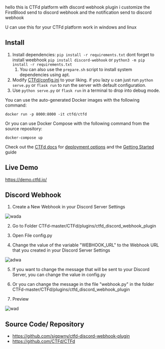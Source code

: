 
hello this is CTFd platform with discord webhook plugin i customize 
the FirstBlood send to discord webhook and the notification send to discord webhook

U can use this for your CTFd platform work in windows and linux

## Install

1. Install dependencies: `pip install -r requirements.txt` dont forget to install weebhook `pip install discord-webhook`
   or `python3 -m pip install -r requirements.txt`
   1. You can also use the `prepare.sh` script to install system dependencies using apt.
2. Modify [CTFd/config.ini](https://github.com/CTFd/CTFd/blob/master/CTFd/config.ini) to your liking.
      if you lazy u can just run `python serve.py` or `flask run` to run the server with default configuration.
3. Use `python serve.py` or `flask run` in a terminal to drop into debug mode.

You can use the auto-generated Docker images with the following command:

`docker run -p 8000:8000 -it ctfd/ctfd`

Or you can use Docker Compose with the following command from the source repository:

`docker-compose up`

Check out the [CTFd docs](https://docs.ctfd.io/) for [deployment options](https://docs.ctfd.io/docs/deployment/installation) and the [Getting Started](https://docs.ctfd.io/tutorials/getting-started/) guide

## Live Demo

https://demo.ctfd.io/

## Discord Webhook

1. Create a New Webhook in your Discord Server Settings

![wada](https://iili.io/JF7dlee.png)

2. Go to Folder CTFd-master/CTFd/plugins/ctfd_discord_webhook_plugin

3. Open File config.py

4. Change the value of the variable "WEBHOOK_URL" to the Webhook URL that you created in your Discord Server Settings

![adwa](https://iili.io/JF73sxs.png)

5. If you want to change the message that will be sent to your Discord Server, you can change the value in config.py

6. Or you can change the message in the file "webhook.py" in the folder CTFd-master/CTFd/plugins/ctfd_discord_webhook_plugin

7. Preview

![wad](https://iili.io/JF7OmoQ.png)


## Source Code/ Repository

- https://github.com/sigpwny/ctfd-discord-webhook-plugin
- https://github.com/CTFd/CTFd